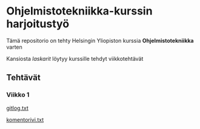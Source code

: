 # Ohjelmistotekniikka-kurssin harjoitustyö

Tämä repositorio on tehty Helsingin Yliopiston kurssia __Ohjelmistotekniikka__ varten

Kansiosta _laskarit_ löytyy kurssille tehdyt viikkotehtävät

## Tehtävät 

### Viikko 1

[gitlog.txt](https://github.com/ellisrnm/ot-harjoitustyo/blob/master/laskarit/viikko1/gitlog.txt)

[komentorivi.txt](https://github.com/ellisrnm/ot-harjoitustyo/blob/master/laskarit/viikko1/komentorivi.txt)
